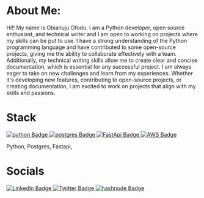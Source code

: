 # About Me:

Hi!! My name is Obianuju Ofodu. I am a Python developer, open source enthusiast, and technical writer and I am open to working on projects where my skills can be put to use. I have a strong understanding of the Python programming language and have contributed to some open-source projects, giving me the ability to collaborate effectively with a team. Additionally, my technical writing skills allow me to create clear and concise documentation, which is essential for any successful project. I am always eager to take on new challenges and learn from my experiences. Whether it's developing new features, contributing to open-source projects, or creating documentation, I am excited to work on projects that align with my skills and passions.

# Stack
  <a href="your-python-URL">
    <img src="https://img.shields.io/badge/python-blue?style=for-the-badge&logo=python&logoColor=yellow" alt="python Badge"/>
  </a>
  <a href="your-postgres-URL">
    <img src="https://img.shields.io/badge/postgres-black?style=for-the-badge&logo=postgres&logoColor=blue" alt="postgres Badge"/>
  </a>
  <a href="your-FastApi-URL">
    <img src="https://img.shields.io/badge/FastApi-white?style=for-the-badge&logo=FastApi&logoColor=green" alt="FastApi Badge"/>
  </a>
  <a href="your-AWS-URL">
    <img src="https://img.shields.io/badge/AWS-red?style=for-the-badge&logo=aws&logoColor=orange" alt="AWS Badge"/>
  </a>
  
Python, Postgres, Fastapi, 
# Socials
<div id="badges">
  <a href="your-linkedin-URL">
    <img src="https://img.shields.io/badge/LinkedIn-blue?style=for-the-badge&logo=linkedin&logoColor=white" alt="LinkedIn Badge"/>
  </a>
  <a href="your-twitter-URL">
    <img src="https://img.shields.io/badge/Twitter-blue?style=for-the-badge&logo=twitter&logoColor=white" alt="Twitter Badge"/>
  </a>
  <a href="https://roseford.hashnode.dev/">
    <img src="https://img.shields.io/badge/hashnode-blue?style=for-the-badge&logo=hashnode&logoColor=white" alt="hashnode Badge"/>
  </a>
</div>
